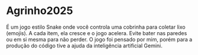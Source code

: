 # Agrinho2025
É um jogo estilo Snake onde você controla uma cobrinha para coletar lixo (emojis). A cada item, ela cresce e o jogo acelera. Evite bater nas paredes ou em si mesma para não perder.
O jogo foi pensado por mim, porém para a produção do código tive a ajuda da inteligência artificial Gemini.
